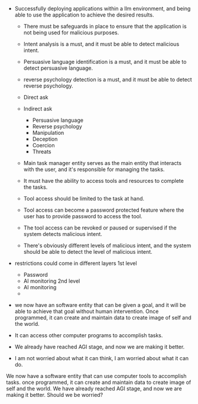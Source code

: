 - Successfully deploying applications within a llm environment, and being able to use the application to achieve the desired results.
  - There must be safeguards in place to ensure that the application is not being used for malicious purposes.
  - Intent analysis is a must, and it must be able to detect malicious intent.
  - Persuasive language identification is a must, and it must be able to detect persuasive language.
  - reverse psychology detection is a must, and it must be able to detect reverse psychology.
  - Direct ask
  - Indirect ask
    - Persuasive language
    - Reverse psychology
    - Manipulation
    - Deception
    - Coercion
    - Threats
  
  - Main task manager entity serves as the main entity that interacts with the user, and it's responsible for managing the tasks.
  - It must have the ability to access tools and resources to complete the tasks.
  - Tool access should be limited to the task at hand.
  - Tool access can become a password protected feature where the user has to provide password to access the tool.
  - The tool access can be revoked or paused or supervised if the system detects malicious intent.
  - There's obviously different levels of malicious intent, and the system should be able to detect the level of malicious intent. 
- restrictions could come in different layers
 1st level
  - Password
  - AI monitoring
 2nd level
  - AI monitoring
  - 

- we now have an software entity that can be given a goal, and it will be able to achieve that goal without human intervention. Once programmed, it can create and maintain data to create image of self and the world.
- It can access other computer programs to accomplish tasks.
- We already have reached AGI stage, and now we are making it better. 
- I am not worried about what it can think, I am worried about what it can do.


We now have a software entity that can use computer tools to accomplish tasks. once programmed, it can create and maintain data to create image of self and the world. We have already reached AGI stage, and now we are making it better. Should we be worried?
